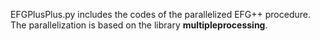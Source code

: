 EFGPlusPlus.py includes the codes of the parallelized EFG++ procedure. The parallelization is based on the library **multipleprocessing**.
